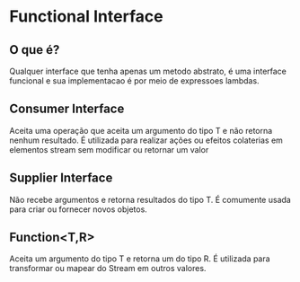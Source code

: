 # Functional Interface

## O que é?

Qualquer interface que tenha apenas um metodo abstrato, é uma interface funcional e sua implementacao é por meio de expressoes lambdas.

## Consumer Interface

Aceita uma operação que aceita um argumento do tipo T e não retorna nenhum resultado.
É utilizada para realizar ações ou efeitos colaterias em elementos stream sem modificar ou retornar um valor

## Supplier Interface

Não recebe argumentos e retorna resultados do tipo T.
É comumente usada para criar ou fornecer novos objetos.

## Function<T,R>

Aceita um argumento do tipo T e retorna um do tipo R.
É utilizada para transformar ou mapear do Stream em outros valores.


